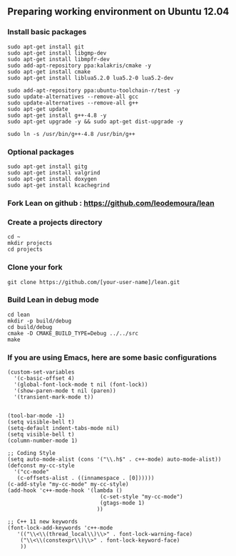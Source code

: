 Preparing working environment on Ubuntu 12.04
---------------------------------------------

### Install basic packages

    sudo apt-get install git
    sudo apt-get install libgmp-dev
    sudo apt-get install libmpfr-dev
    sudo add-apt-repository ppa:kalakris/cmake -y
    sudo apt-get install cmake
    sudo apt-get install liblua5.2.0 lua5.2-0 lua5.2-dev

    sudo add-apt-repository ppa:ubuntu-toolchain-r/test -y
    sudo update-alternatives --remove-all gcc
    sudo update-alternatives --remove-all g++
    sudo apt-get update
    sudo apt-get install g++-4.8 -y
    sudo apt-get upgrade -y && sudo apt-get dist-upgrade -y

    sudo ln -s /usr/bin/g++-4.8 /usr/bin/g++

### Optional packages

    sudo apt-get install gitg
    sudo apt-get install valgrind
    sudo apt-get install doxygen
    sudo apt-get install kcachegrind

### Fork Lean on github : https://github.com/leodemoura/lean

### Create a projects directory

    cd ~
    mkdir projects
    cd projects

### Clone your fork

    git clone https://github.com/[your-user-name]/lean.git

### Build Lean in debug mode

    cd lean
    mkdir -p build/debug
    cd build/debug
    cmake -D CMAKE_BUILD_TYPE=Debug ../../src
    make

### If you are using Emacs, here are some basic configurations

    (custom-set-variables
      '(c-basic-offset 4)
      '(global-font-lock-mode t nil (font-lock))
      '(show-paren-mode t nil (paren))
      '(transient-mark-mode t))


    (tool-bar-mode -1)
    (setq visible-bell t)
    (setq-default indent-tabs-mode nil)
    (setq visible-bell t)
    (column-number-mode 1)

    ;; Coding Style
    (setq auto-mode-alist (cons '("\\.h$" . c++-mode) auto-mode-alist))
    (defconst my-cc-style
      '("cc-mode"
       (c-offsets-alist . ((innamespace . [0])))))
    (c-add-style "my-cc-mode" my-cc-style)
    (add-hook 'c++-mode-hook '(lambda ()
                                 (c-set-style "my-cc-mode")
                                 (gtags-mode 1)
                                ))

    ;; C++ 11 new keywords
    (font-lock-add-keywords 'c++-mode
       '(("\\<\\(thread_local\\)\\>" . font-lock-warning-face)
        ("\\<\\(constexpr\\)\\>" . font-lock-keyword-face)
        ))
